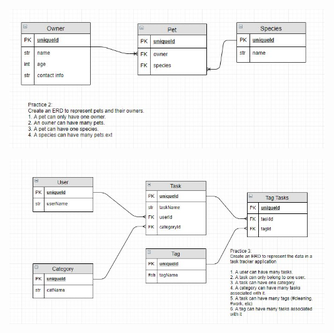 ![alt text](./images/practice_2.jpg "Practice 2")

![alt text](./images/practice_3.jpg "Practice 3")